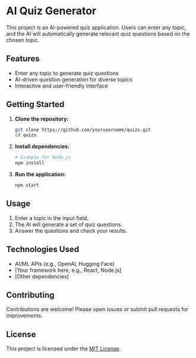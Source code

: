 # AI Quiz Generator

This project is an AI-powered quiz application. Users can enter any topic, and the AI will automatically generate relevant quiz questions based on the chosen topic.

## Features

- Enter any topic to generate quiz questions
- AI-driven question generation for diverse topics
- Interactive and user-friendly interface

## Getting Started

1. **Clone the repository:**
    ```bash
    git clone https://github.com/yourusername/quizs.git
    cd quizs
    ```

2. **Install dependencies:**
    ```bash
    # Example for Node.js
    npm install
    ```

3. **Run the application:**
    ```bash
    npm start
    ```

## Usage

1. Enter a topic in the input field.
2. The AI will generate a set of quiz questions.
3. Answer the questions and check your results.

## Technologies Used

- AI/ML APIs (e.g., OpenAI, Hugging Face)
- [Your framework here, e.g., React, Node.js]
- [Other dependencies]

## Contributing

Contributions are welcome! Please open issues or submit pull requests for improvements.

## License

This project is licensed under the [MIT License](LICENSE).
